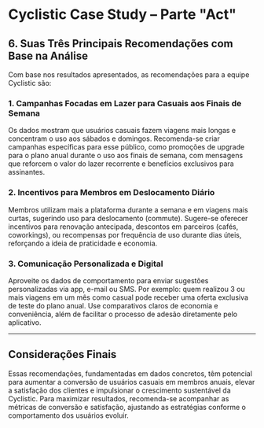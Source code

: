# Cyclistic Case Study – Parte "Act"

## 6. Suas Três Principais Recomendações com Base na Análise

Com base nos resultados apresentados, as recomendações para a equipe Cyclistic são:

### 1. Campanhas Focadas em Lazer para Casuais aos Finais de Semana
Os dados mostram que usuários casuais fazem viagens mais longas e concentram o uso aos sábados e domingos. Recomenda-se criar campanhas específicas para esse público, como promoções de upgrade para o plano anual durante o uso aos finais de semana, com mensagens que reforcem o valor do lazer recorrente e benefícios exclusivos para assinantes.

### 2. Incentivos para Membros em Deslocamento Diário
Membros utilizam mais a plataforma durante a semana e em viagens mais curtas, sugerindo uso para deslocamento (commute). Sugere-se oferecer incentivos para renovação antecipada, descontos em parceiros (cafés, coworkings), ou recompensas por frequência de uso durante dias úteis, reforçando a ideia de praticidade e economia.

### 3. Comunicação Personalizada e Digital
Aproveite os dados de comportamento para enviar sugestões personalizadas via app, e-mail ou SMS. Por exemplo: quem realizou 3 ou mais viagens em um mês como casual pode receber uma oferta exclusiva de teste do plano anual. Use comparativos claros de economia e conveniência, além de facilitar o processo de adesão diretamente pelo aplicativo.

---

## Considerações Finais

Essas recomendações, fundamentadas em dados concretos, têm potencial para aumentar a conversão de usuários casuais em membros anuais, elevar a satisfação dos clientes e impulsionar o crescimento sustentável da Cyclistic. Para maximizar resultados, recomenda-se acompanhar as métricas de conversão e satisfação, ajustando as estratégias conforme o comportamento dos usuários evoluir.

